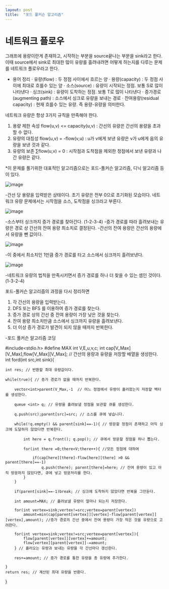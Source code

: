 ```yaml
---
layout: post
title:  "포드 풀커슨 알고리즘"
---
```


# 네트워크 플로우
그래프에 용량이란게 존재하고, 시작하는 부분을 source끝나는 부분을 sink라고 한다. 이때 source에서 sink로  최대한 많이 유량를 흘려내려면 어떻게 하는지를 다루는 
문제를 네트워크 플로우라고 한다.

- 용어 정리
· 유량(flow) : 두 정점 사이에서 흐르는 양
· 용량(capacity) : 두 정점 사이에 최대로 흐를수 있는 양
· 소스(source) : 유량이 시작되는 정점. 보통 S로 많이 나타낸다
· 싱크(sink) : 유량이 도착하는 정점. 보통 T로 많이 나타낸다
· 증가경로(augmenting path) : 소스에서 싱크로 유량을 보내는 경로 
· 잔여용량(residual capacity) : 현재 흐를수 있는 유량. 즉 용량-유량을 의미한다.

네트워크 유량은 항상 3가지 규칙을 만족해야 한다.

1. 용량 제한 속성 flow(u,v) <= capacity(u,v) : 간선의 유량은 간선의 용량을 초과할 수 없다.
2. 유량의 대칭성  flow(u,v) = -flow(v,u)     : u가 v에게 보낸 유량은 v가 u에게 음의 유량을 보낸 것과 같다.
3. 유량의 보존    ∑flow(u,v) = 0             : 시작점과 도착점을 제외한 정점에서 보낸 유량과 나간 유량은 같다.

*이 문제를 풀기위한 대표적인 알고리즘으로는 포드-풀커슨 알고리즘, 디닉 알고리즘 등이 있다.

![image](https://blog.kakaocdn.net/dn/Azwr1/btqIktUB1I7/nV04kVO9J9iUUjJsKkkpKK/img.png)

-간선 당 용량을 입력받은 상태이다. 초기 유량은 전부 0으로 초기화된 모습이다. 네트워크 유량 문제에서는 시작점을 소스, 도착점을 싱크라고 부른다.

![image](https://blog.kakaocdn.net/dn/R6TyF/btqIvD3agOL/xCONMsyUbmcRfom6XbKa21/img.png)

-소스부터 싱크까지 증가 경로를 찾아간다. (1-2-3-4)
-증가 경로를 따라 흘려보내는 유량은 경로 상 간선의 잔여 용량 최소치로 결정된다.
-간선의 잔여 용량은 간선의 용량에서 유량을 뺀 값이다.

![image](https://blog.kakaocdn.net/dn/R6TyF/btqIvD3agOL/xCONMsyUbmcRfom6XbKa21/img.png)

-이 중에서 최소치인 1만큼 증가 경로를 타고 소스에서 싱크까지 흘려보낸다.

![image](https://user-images.githubusercontent.com/101350455/165775914-2f8f79f5-4e3e-4fbf-b99b-bc4ed3f73fe8.png)

-네트워크 유량의 법칙을 만족시키면서 증가 경로를 하나 더 찾을 수 있는 셈인 것이다. (1-3-2-4)

포드-풀커슨 알고리즘의 과정을 다시 정리하면
1. 각 간선의 용량을 입력받는다.
2. DFS 또는 BFS 를 이용하여 증가 경로를 찾는다.
3. 증가 경로 상의 간선 중 잔여 용량이 가장 낮은 것을 찾는다.
4. 잔여 용량 최소치만큼 소스에서 싱크까지 유량을 흘려보낸다.
5. 더 이상 증가 경로가 발견이 되지 않을 때까지 반복한다.



-포드 풀커슨 알고리즘 코딩

 #include<stdio.h>
 #define MAX
 int V,E,u,v,c;
 int cap[V_Max][V_Max],flow[V_Max][V_Max]; // 간선의 용량과 유량을 저장할 배열을 생성한다.
 int ford(int src,int sink){

	int res; // 반환할 최대 유량값이다.
    
    while(true){ // 증가 경로가 없을 때까지 반복한다.
    
    	vector<int>parent(V_Max,-1  // 어느 정점에서 유량이 흘러왔는지 저장할 벡터를 생성한다.
        
    	queue <int> q; // 유량을 흘려보낼 정점을 보관할 큐를 생성한다.
        
    	q.push(src);parent[src]=src; // 소스를 큐에 넣습니다. 
        
        while(!q.empty() && parent[sink]==-1){ // 방문할 정점이 존재하고 아직 싱크에 도달하지 않았다면 반복한다.
        
        	int here = q.front(); q.pop(); // 큐에서 방문할 정점을 하나 뽑는다.
            
        	for(int there =0;there<V;there++){ //모든 정점에 대하여
            
            	if(cap[here][there]-flow[here][there] >0 && parent[there]==-1)
                	q.push(there); parent[there]=here; // 잔여 용량이 있고 아직 방문하지 않았다면, 큐에 넣고 방문처리를 한다.
            }
        }
        
     	if(parent[sink]==-1)break; // 싱크에 도착하지 않았다면 반복을 그만둔다.
        
        int amount=MAX; // 흘려보낼 유량이 얼마나 되는지 저장한다.
        
        for(int vertex=sink;vertex!=src;vertex=parent[vertex])
        	amount=min(cap[parent[vertex]][vertex]-flow[parent[vertex]][vertex],amount); //증가 경로의 간선 중에서 잔여 용량이 가장 작은 것을 유량으로 고려한다.
            
        for(int vertex=sink;vertex!=src;vertex=parent[vertex]){
        	flow[parent[vertex]][vertex]+=amount;
            flow[vertex][parent[vertex]]-=amount;
        } // 흘러오는 유량과 보내는 유량을 각 간선마다 갱신한다.
        
        res+=amount; // 증가 경로를 통한 유량을 총 유량에 추가한다.
        
    }
	return res; // 계산된 최대 유량을 반환다.
}

